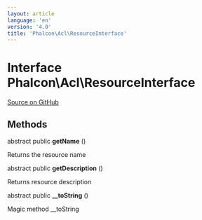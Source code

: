 ```yaml
---
layout: article
language: 'en'
version: '4.0'
title: 'Phalcon\Acl\ResourceInterface'
---
```

# Interface **Phalcon\Acl\ResourceInterface**

<a href="https://github.com/phalcon/cphalcon/tree/v4.0.0/phalcon/acl/resourceinterface.zep" class="btn btn-default btn-sm">Source on GitHub</a>

## Methods
abstract public  **getName** ()

Returns the resource name


abstract public  **getDescription** ()

Returns resource description


abstract public  **__toString** ()

Magic method __toString
